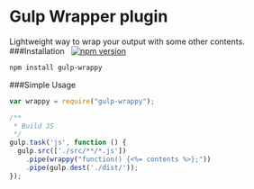 Gulp Wrapper plugin
===================
Lightweight way to wrap your output with some other contents.
###Installation &nbsp;  [![npm version](https://badge.fury.io/js/gulp-wrappy.svg)](http://badge.fury.io/js/gulp-wrappy)
```sh
npm install gulp-wrappy
```
###Simple Usage
```javascript
var wrappy = require("gulp-wrappy");

/**
 * Build JS
 */
gulp.task('js', function () {
  gulp.src(['./src/**/*.js'])
    .pipe(wrappy("function() {<%= contents %>};"))
    .pipe(gulp.dest('./dist/'));
});
```



